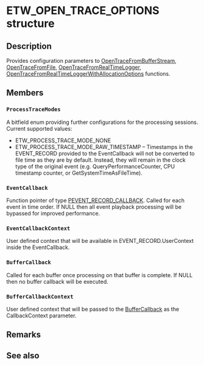 # ETW_OPEN_TRACE_OPTIONS structure

## Description

Provides configuration parameters to [OpenTraceFromBufferStream](https://learn.microsoft.com/windows/win32/api/evntrace/nf-evntrace-opentracefrombufferstream), [OpenTraceFromFile](https://learn.microsoft.com/windows/win32/api/evntrace/nf-evntrace-opentracefromfile), [OpenTraceFromRealTimeLogger](https://learn.microsoft.com/windows/win32/api/evntrace/nf-evntrace-opentracefromrealtimelogger), [OpenTraceFromRealTimeLoggerWithAllocationOptions](https://learn.microsoft.com/windows/win32/api/evntrace/nf-evntrace-opentracefromrealtimeloggerwithallocationoptions) functions.

## Members

### `ProcessTraceModes`

A bitfield enum providing further configurations for the processing sessions. Current supported values:

- ETW_PROCESS_TRACE_MODE_NONE
- ETW_PROCESS_TRACE_MODE_RAW_TIMESTAMP – Timestamps in the EVENT_RECORD provided to the EventCallback will not be converted to file time as they are by default. Instead, they will remain in the clock type of the original event (e.g. QueryPerformanceCounter, CPU timestamp counter, or GetSystemTimeAsFileTime).

### `EventCallback`

Function pointer of type [PEVENT_RECORD_CALLBACK](https://learn.microsoft.com/windows/win32/api/evntrace/nc-evntrace-pevent_record_callback). Called for each event in time order. If NULL then all event playback processing will be bypassed for improved performance.

### `EventCallbackContext`

User defined context that will be available in EVENT_RECORD.UserContext inside the EventCallback.

### `BufferCallback`

Called for each buffer once processing on that buffer is complete. If NULL then no buffer callback will be executed.

### `BufferCallbackContext`

User defined context that will be passed to the [BufferCallback](https://learn.microsoft.com/windows/win32/api/evntrace/nc-evntrace-petw_buffer_callback) as the CallbackContext parameter.

## Remarks

## See also